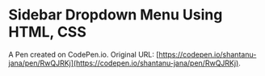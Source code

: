 # Sidebar Dropdown Menu Using HTML, CSS

A Pen created on CodePen.io. Original URL: [https://codepen.io/shantanu-jana/pen/RwQJRKj](https://codepen.io/shantanu-jana/pen/RwQJRKj).

